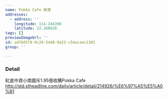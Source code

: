 ```yaml
---
name: Pokka Cafe 柴灣
addresses:
  - address: ''
    longitude: 114.244398
    latitude: 22.268028
tags: []
previewImageUrl: ''
id: ad76d5f8-9c29-54d0-9a22-c54acaec1303
group: ''

---
```

### Detail
紅底中資小南國斥1.95億收購Pokka Cafe
http://std.stheadline.com/daily/article/detail/214926/%E6%97%A5%E5%A0%B1
